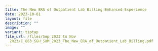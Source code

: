 ```yaml
---
title: The New ERA of Outpatient Lab Billing Enhanced Experience
date: 2023-10-01
layout: file
description: ""
image: ""
variant: tiptap
file_url: /files/Sep 2023 to Nov
  2023/C_863_SGH_SHM_2023_The_New_ERA_of_Outpatient_Lab_Billing.pdf
---
```

